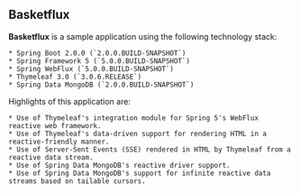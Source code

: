 
 Basketflux
-----------

 **Basketflux** is a sample application using the following technology stack:

    * Spring Boot 2.0.0 (`2.0.0.BUILD-SNAPSHOT`)
    * Spring Framework 5 (`5.0.0.BUILD-SNAPSHOT`)
    * Spring WebFlux (`5.0.0.BUILD-SNAPSHOT`)
    * Thymeleaf 3.0 (`3.0.6.RELEASE`)
    * Spring Data MongoDB (`2.0.0.BUILD-SNAPSHOT`)

Highlights of this application are:

    * Use of Thymeleaf's integration module for Spring 5's WebFlux reactive web framework.
    * Use of Thymeleaf's data-driven support for rendering HTML in a reactive-friendly manner.
    * Use of Server-Sent Events (SSE) rendered in HTML by Thymeleaf from a reactive data stream.
    * Use of Spring Data MongoDB's reactive driver support.
    * Use of Spring Data MongoDB's support for infinite reactive data streams based on tailable cursors.

